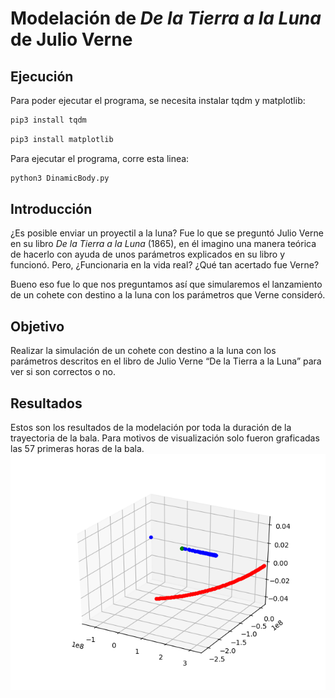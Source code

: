 # Modelación de *De la Tierra a la Luna* de Julio Verne

## Ejecución

Para poder ejecutar el programa, se necesita instalar tqdm y matplotlib:
```sh
pip3 install tqdm
```
```sh
pip3 install matplotlib
```
Para ejecutar el programa, corre esta linea:
```sh
python3 DinamicBody.py
```
## Introducción 

¿Es posible enviar un proyectil a la luna? Fue lo que se preguntó Julio Verne en su libro *De la Tierra a la Luna* (1865), en él imagino una manera teórica de hacerlo con ayuda de unos parámetros explicados en su libro y funcionó. Pero, ¿Funcionaria en la vida real? ¿Qué tan acertado fue Verne?

Bueno eso fue lo que nos preguntamos así que simularemos el lanzamiento de un cohete con destino a la luna con los parámetros que Verne consideró. 

## Objetivo

Realizar la simulación de un cohete con destino a la luna con los parámetros descritos en el libro de Julio Verne “De la Tierra a la Luna” para ver si son correctos o no.

## Resultados

Estos son los resultados de la modelación por toda la duración de la trayectoria de la bala. Para motivos de visualización solo fueron graficadas las 57 primeras horas de la bala.
![alt text](https://github.com/equipodinamitaescuadronalfa1/DinamicBody/blob/master/Figure_1.png "Results")
